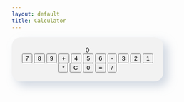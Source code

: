 ```yaml
---
layout: default
title: Calculator
---
```

<html lang="en">
<head>
<meta charset="UTF-8">
<meta name="viewport" content="width=device-width, initial-scale=1.0">
<title>Neumorphic Calculator</title>
<style>
  .calculator {
    background-color: #f2f2f2;
    border-radius: 20px;
    box-shadow: 10px 10px 20px rgba(163, 177, 198, 0.5),
                -10px -10px 20px rgba(255, 255, 255, 0.5);
    padding: 20px;
    width: 300px;
    text-align: center;
  }
  
  .output {
    font-size: 24px;
    margin-bottom: 10px;
    padding: 10px;
    border: 1px solid #ddd;
    border-radius: 10px;
    background-color: #f2f2f2;
    box-shadow: inset 4px 4px 6px rgba(163, 177, 198, 0.5),
                inset -4px -4px 6px rgba(255, 255, 255, 0.5);
  }
  
  .buttons {
    display: grid;
    grid-template-columns: repeat(4, 1fr);
    gap: 10px;
  }
  
  .button {
    padding: 10px;
    font-size: 18px;
    border: none;
    border-radius: 10px;
    cursor: pointer;
    background-color: #f2f2f2;
    box-shadow: 5px 5px 10px rgba(163, 177, 198, 0.5),
                -5px -5px 10px rgba(255, 255, 255, 0.5);
    transition: box-shadow 0.2s;
  }
  
  .button:hover {
    box-shadow: 3px 3px 6px rgba(163, 177, 198, 0.5),
                -3px -3px 6px rgba(255, 255, 255, 0.5);
  }
</style>
</head>
<body>
  <div class="calculator">
    <div class="output" id="output">0</div>
    <div class="buttons">
      <button class="button" onclick="appendNumber('7')">7</button>
      <button class="button" onclick="appendNumber('8')">8</button>
      <button class="button" onclick="appendNumber('9')">9</button>
      <button class="button" onclick="appendOperator('+')">+</button>
      <button class="button" onclick="appendNumber('4')">4</button>
      <button class="button" onclick="appendNumber('5')">5</button>
      <button class="button" onclick="appendNumber('6')">6</button>
      <button class="button" onclick="appendOperator('-')">-</button>
      <button class="button" onclick="appendNumber('3')">3</button>
      <button class="button" onclick="appendNumber('2')">2</button>
      <button class="button" onclick="appendNumber('1')">1</button>
      <button class="button" onclick="appendOperator('*')">*</button>
      <button class="button" onclick="clearOutput()">C</button>
      <button class="button" onclick="appendNumber('0')">0</button>
      <button class="button" onclick="calculate()">=</button>
      <button class="button" onclick="appendOperator('/')">/</button>
    </div>
  </div>

  <script>
    let currentInput = '';
    let currentOperator = '';
    let previousInput = '';

    function updateOutput() {
      document.getElementById('output').textContent = currentInput !== '' ? currentInput : '0';
    }

    function appendNumber(number) {
      currentInput += number;
      updateOutput();
    }

    function appendOperator(operator) {
      if (currentInput !== '') {
        currentOperator = operator;
        previousInput = currentInput;
        currentInput = '';
        updateOutput();
      }
    }

    function calculate() {
      if (currentInput !== '' && currentOperator !== '') {
        switch (currentOperator) {
          case '+':
            currentInput = (parseFloat(previousInput) + parseFloat(currentInput)).toString();
            break;
          case '-':
            currentInput = (parseFloat(previousInput) - parseFloat(currentInput)).toString();
            break;
          case '*':
            currentInput = (parseFloat(previousInput) * parseFloat(currentInput)).toString();
            break;
          case '/':
            currentInput = (parseFloat(previousInput) / parseFloat(currentInput)).toString();
            break;
        }
        currentOperator = '';
        previousInput = '';
        updateOutput();
      }
    }

    function clearOutput() {
      currentInput = '';
      currentOperator = '';
      previousInput = '';
      updateOutput();
    }
  </script>
</body>
</html>
